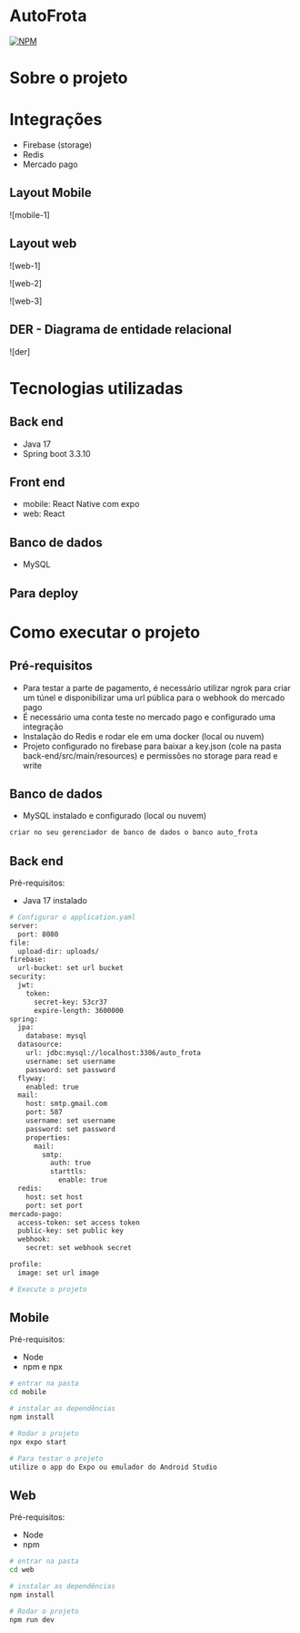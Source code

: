 # AutoFrota
[![NPM](https://img.shields.io/npm/l/react)](https://github.com/alexsanderkafka/autofrota/blob/main/LICENSE) 

# Sobre o projeto

# Integrações
- Firebase (storage)
- Redis
- Mercado pago

## Layout Mobile

![mobile-1]

## Layout web
![web-1]

![web-2]

![web-3]

## DER - Diagrama de entidade relacional
![der]

# Tecnologias utilizadas
## Back end
- Java 17
- Spring boot 3.3.10

## Front end
- mobile: React Native com expo
- web: React

## Banco de dados
- MySQL

## Para deploy

# Como executar o projeto
## Pré-requisitos
- Para testar a parte de pagamento, é necessário utilizar ngrok para criar um túnel e disponibilizar uma url pública para o webhook do mercado pago
- É necessário uma conta teste no mercado pago e configurado uma integração
- Instalação do Redis e rodar ele em uma docker (local ou nuvem)
- Projeto configurado no firebase para baixar a key.json (cole na pasta back-end/src/main/resources) e permissões no storage para read e write

## Banco de dados
- MySQL instalado e configurado (local ou nuvem)
  
```bash
criar no seu gerenciador de banco de dados o banco auto_frota
```

## Back end
Pré-requisitos: 
- Java 17 instalado

```bash
# Configurar o application.yaml
server:
  port: 8080
file:
  upload-dir: uploads/
firebase:
  url-bucket: set url bucket
security:
  jwt:
    token:
      secret-key: 53cr37
      expire-length: 3600000
spring:
  jpa:
    database: mysql
  datasource:
    url: jdbc:mysql://localhost:3306/auto_frota
    username: set username
    password: set password
  flyway:
    enabled: true
  mail:
    host: smtp.gmail.com
    port: 587
    username: set username
    password: set password
    properties:
      mail: 
        smtp: 
          auth: true
          starttls: 
            enable: true
  redis:
    host: set host
    port: set port
mercado-pago:
  access-token: set access token
  public-key: set public key
  webhook:
    secret: set webhook secret

profile:
  image: set url image

# Execute o projeto
```

## Mobile
Pré-requisitos: 
- Node
- npm e npx
  
```bash
# entrar na pasta
cd mobile

# instalar as dependências
npm install

# Rodar o projeto
npx expo start

# Para testar o projeto
utilize o app do Expo ou emulador do Android Studio
```

## Web
Pré-requisitos: 
- Node
- npm

```bash
# entrar na pasta
cd web

# instalar as dependências
npm install

# Rodar o projeto
npm run dev
```
  
